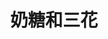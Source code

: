 ---
layout: post
title: 奶糖和三花
categories: [image]
images: [
    /image/2021-08-26-naitang/901630236955_.pic_hd.jpg,
    /image/2021-08-26-naitang/931630236958_.pic_hd.jpg,
    /image/2021-08-26-naitang/971630236962_.pic_hd.jpg,
    /image/2021-08-26-naitang/WechatIMG101.jpeg,
    /image/2021-08-26-naitang/WechatIMG102.jpeg,
    /image/2021-08-26-naitang/WechatIMG100.jpeg
    ]
images_show: 1
description: 奶糖和三花 累了 休息下,你上我下 打打闹闹
keywords: 奶糖,猫咪
---